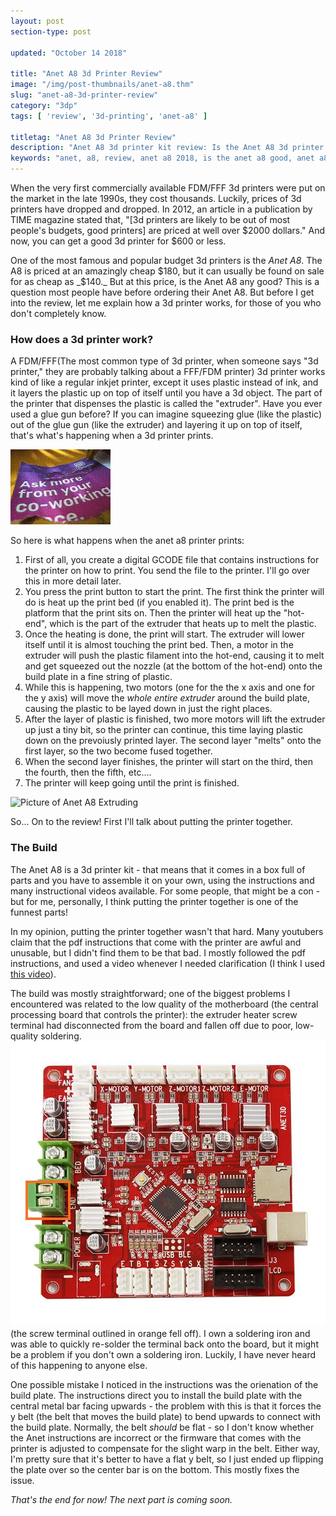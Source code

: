 ```yaml
---
layout: post
section-type: post

updated: "October 14 2018"

title: "Anet A8 3d Printer Review"
image: "/img/post-thumbnails/anet-a8.thm"
slug: "anet-a8-3d-printer-review"
category: "3dp"
tags: [ 'review', '3d-printing', 'anet-a8' ]

titletag: "Anet A8 3d Printer Review"
description: "Anet A8 3d printer kit review: Is the Anet A8 3d printer any good? In this post, I talk about my experience of building and using the anet a8. The anet a8 is a cheap DIY 3d printer kit, priced at about $160."
keywords: "anet, a8, review, anet a8 2018, is the anet a8 good, anet a8 review 2018, best cheap 3d printer, 2018, $200 dollar 3d printer, how does a 3d printer work"
---
```


When the very first commercially available <a data-toggle="tooltip" title="Fused Deposition Modeling/Fused Filament Fabrication" data-placement="bottom">FDM/FFF</a> 3d printers were put on the market in the late 1990s, they cost thousands. Luckily, prices of 3d printers have dropped and dropped. In 2012, an article in a publication by TIME magazine stated that, "[3d printers are likely to be out of most people's budgets, good printers] are priced at well over $2000 dollars."  And now, you can get a good 3d printer for $600 or less.

One of the most famous and popular budget 3d printers is the _Anet A8_. The A8 is priced at an amazingly cheap $180, but it can usually be found on sale for as cheap as _$140._ But at this price, is the Anet A8 any good? This is a question most people have before ordering their Anet A8. But before I get into the review, let me explain how a 3d printer works, for those of you who don't completely know.

### How does a 3d printer work?

A FDM/FFF(The most common type of 3d printer, when someone says "3d printer," they are probably talking about a FFF/FDM printer) 3d printer works kind of like a regular inkjet printer, except it uses plastic instead of ink, and it layers the plastic up on top of itself until you have a 3d object. The part of the printer that dispenses the plastic is called the "extruder". Have you ever used a glue gun before? If you can imagine squeezing glue (like the plastic) out of the glue gun (like the extruder) and layering it up on top of itself, that's what's happening when a 3d printer prints.

![Picture of Glue Gun Extruding Glue](/img/3dp/glueGunExtruding.gif "A glue gun 'extruding'")

So here is what happens when the anet a8 printer prints:

1. First of all, you create a digital GCODE file that contains instructions for the printer on how to print. You send the file to the printer. I'll go over this in more detail later.
2. You press the print button to start the print. The first think the printer will do is heat up the print bed (if you enabled it). The print bed is the platform that the print sits on. Then the printer will heat up the "hot-end", which is the part of the extruder that heats up to melt the plastic.
3. Once the heating is done, the print will start. The extruder will lower itself until it is almost touching the print bed. Then, a motor in the extruder will push the plastic filament into the hot-end, causing it to melt and get squeezed out the nozzle (at the bottom of the hot-end) onto the build plate in a fine string of plastic.
4. While this is happening, two motors (one for the the x axis and one for the y axis) will move the _whole entire extruder_ around the build plate, causing the plastic to be layed down in just the right places.
5. After the layer of plastic is finished, two more motors will lift the extruder up just a tiny bit, so the printer can continue, this time laying plastic down on the prevoiusly printed layer. The second layer "melts" onto the first layer, so the two become fused together.
6. When the second layer finishes, the printer will start on the third, then the fourth, then the fifth, etc....
7. The printer will keep going until the print is finished.

![Picture of Anet A8 Extruding]() 


So... On to the review! First I'll talk about putting the printer together.

### The Build

The Anet A8 is a 3d printer kit - that means that it comes in a box full of parts and you have to assemble it on your own, using the instructions and many instructional videos available. For some people, that might be a con - but for me, personally, I think putting the printer together is one of the funnest parts!

In my opinion, putting the printer together wasn't that hard. Many youtubers claim that the pdf instructions that come with the printer are awful and unusable, but I didn't find them to be that bad. I mostly followed the pdf instructions, and used a video whenever I needed clarification (I think I used [this video](https://www.youtube.com/watch?v=nSdP-1c4WQI)).

The build was mostly straightforward; one of the biggest problems I encountered was related to the low quality of the motherboard (the central processing board that controls the printer): the extruder heater screw terminal had disconnected from the board and fallen off due to poor, low-quality soldering. 
![Image of the screw terminal that fell off](/img/3dp/aneta8/disconnected_screw_terminal.jpeg "The screw terminal that fell off")
(the screw terminal outlined in orange fell off). 
I own a soldering iron and was able to quickly re-solder the terminal back onto the board, but it might be a problem if you don't own a soldering iron. Luckily, I have never heard of this happening to anyone else.

One possible mistake I noticed in the instructions was the orienation of the build plate. The instructions direct you to install the build plate with the central metal bar facing upwards - the problem with this is that it forces the y belt (the belt that moves the build plate) to bend upwards to connect with the build plate. Normally, the belt _should_ be flat - so I don't know whether the Anet instructions are incorrect or the firmware that comes with the printer is adjusted to compensate for the slight warp in the belt. Either way, I'm pretty sure that it's better to have a flat y belt, so I just ended up flipping the plate over so the center bar is on the bottom. This mostly fixes the issue.

_That's the end for now! The next part is coming soon._



